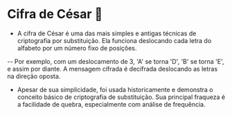 # Cifra de César 🔗

* A cifra de César é uma das mais simples e antigas técnicas de criptografia por substituição. Ela funciona deslocando cada letra do alfabeto por um número fixo de posições.

-- Por exemplo, com um deslocamento de 3, 'A' se torna 'D', 'B' se torna 'E', e assim por diante. A mensagem cifrada é decifrada deslocando as letras na direção oposta.

* Apesar de sua simplicidade, foi usada historicamente e demonstra o conceito básico de criptografia de substituição. Sua principal fraqueza é a facilidade de quebra, especialmente com análise de frequência.

